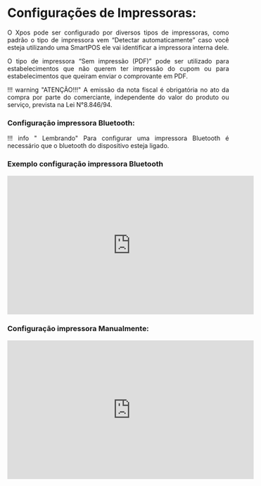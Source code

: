 <style>
  body {
    text-align: justify;
  }
</style>

# **Configurações de Impressoras:**


O Xpos pode ser configurado por diversos tipos de impressoras, como padrão o tipo de impressora vem “Detectar automaticamente” caso você esteja utilizando uma SmartPOS ele vai  identificar a impressora interna dele.


O tipo de impressora “Sem impressão (PDF)” pode ser utilizado para estabelecimentos que não querem ter impressão do cupom ou para estabelecimentos que queiram enviar o comprovante em PDF.

!!! warning "ATENÇÃO!!!"
        A emissão da nota fiscal é obrigatória no ato da compra por parte do comerciante,
        independente do valor do produto ou serviço, prevista na Lei N°8.846/94.


### **Configuração impressora Bluetooth:**

!!! info " Lembrando"
      Para configurar uma impressora Bluetooth é necessário que o bluetooth do dispositivo esteja ligado.  

### Exemplo configuração impressora Bluetooth

<iframe width="560" height="315" src="https://www.youtube.com/embed/8B2i7Mi2F2c?si=7TxbGwKsD7oJaLjp" title="YouTube video player" frameborder="0" allow="accelerometer; autoplay; clipboard-write; encrypted-media; gyroscope; picture-in-picture; web-share" allowfullscreen></iframe>

### **Configuração impressora Manualmente:**

<iframe width="560" height="315" src="https://www.youtube.com/embed/jtPwAuK_OzE?si=CtTbIUBpJbhkmS0t" title="YouTube video player" frameborder="0" allow="accelerometer; autoplay; clipboard-write; encrypted-media; gyroscope; picture-in-picture; web-share" allowfullscreen></iframe>